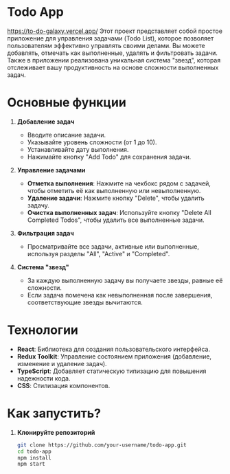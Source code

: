 # Todo App
https://to-do-galaxy.vercel.app/
Этот проект представляет собой простое приложение для управления задачами (Todo List), которое позволяет пользователям эффективно управлять своими делами. Вы можете добавлять, отмечать как выполненные, удалять и фильтровать задачи. Также в приложении реализована уникальная система "звезд", которая отслеживает вашу продуктивность на основе сложности выполненных задач.

# Основные функции

1. **Добавление задач**
   - Вводите описание задачи.
   - Указывайте уровень сложности (от 1 до 10).
   - Устанавливайте дату выполнения.
   - Нажимайте кнопку "Add Todo" для сохранения задачи.

2. **Управление задачами**
   - **Отметка выполнения**: Нажмите на чекбокс рядом с задачей, чтобы отметить её как выполненную или невыполненную.
   - **Удаление задачи**: Нажмите кнопку "Delete", чтобы удалить задачу.
   - **Очистка выполненных задач**: Используйте кнопку "Delete All Completed Todos", чтобы удалить все выполненные задачи.

3. **Фильтрация задач**
   - Просматривайте все задачи, активные или выполненные, используя разделы "All", "Active" и "Completed".

4. **Система "звезд"**
   - За каждую выполненную задачу вы получаете звезды, равные её сложности.
   - Если задача помечена как невыполненная после завершения, соответствующие звезды вычитаются.

# Технологии

- **React**: Библиотека для создания пользовательского интерфейса.
- **Redux Toolkit**: Управление состоянием приложения (добавление, изменение и удаление задач).
- **TypeScript**: Добавляет статическую типизацию для повышения надежности кода.
- **CSS**: Стилизация компонентов.

# Как запустить?

1. **Клонируйте репозиторий**
   ```bash
   git clone https://github.com/your-username/todo-app.git
   cd todo-app
   npm install
   npm start
   ```
